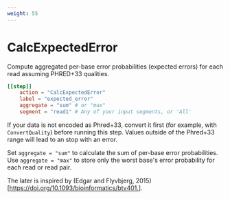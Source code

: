 ```yaml
---
weight: 55
---
```


# CalcExpectedError

Compute aggregated per-base error probabilities (expected errors) for each read assuming PHRED+33 qualities.

```toml
[[step]]
    action = "CalcExpectedError"
    label = "expected_error"
    aggregate = "sum" # or "max"
    segment = "read1" # Any of your input segments, or 'All'
```

If your data is not encoded as Phred+33, convert it first (for example, with `ConvertQuality`) before running this step. Values outside of the Phred+33 range will lead to an stop with an error.

Set `aggregate = "sum"` to calculate the sum of per-base error probabilities. 
Use `aggregate = "max"` to store only the worst base's error probability for each read or read pair.

The later is inspired by (Edgar and Flyvbjerg, 2015)[https://doi.org/10.1093/bioinformatics/btv401.].



